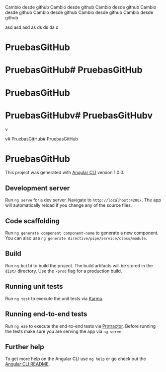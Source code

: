 
Cambio desde github Cambio desde github  Cambio desde github Cambio desde github Cambio desde github Cambio desde github Cambio desde github 

asd
asd
asd
as
ds
ds
da
d
# PruebasGitHub
# PruebasGitHub# PruebasGitHub
# PruebasGitHub
# PruebasGitHubv# PruebasGitHubv
v

v# PruebasGitHub# PruebasGitHub
# PruebasGitHub

This project was generated with [Angular CLI](https://github.com/angular/angular-cli) version 1.0.0.

## Development server

Run `ng serve` for a dev server. Navigate to `http://localhost:4200/`. The app will automatically reload if you change any of the source files.

## Code scaffolding

Run `ng generate component component-name` to generate a new component. You can also use `ng generate directive/pipe/service/class/module`.

## Build

Run `ng build` to build the project. The build artifacts will be stored in the `dist/` directory. Use the `-prod` flag for a production build.

## Running unit tests

Run `ng test` to execute the unit tests via [Karma](https://karma-runner.github.io).

## Running end-to-end tests

Run `ng e2e` to execute the end-to-end tests via [Protractor](http://www.protractortest.org/).
Before running the tests make sure you are serving the app via `ng serve`.

## Further help

To get more help on the Angular CLI use `ng help` or go check out the [Angular CLI README](https://github.com/angular/angular-cli/blob/master/README.md).

